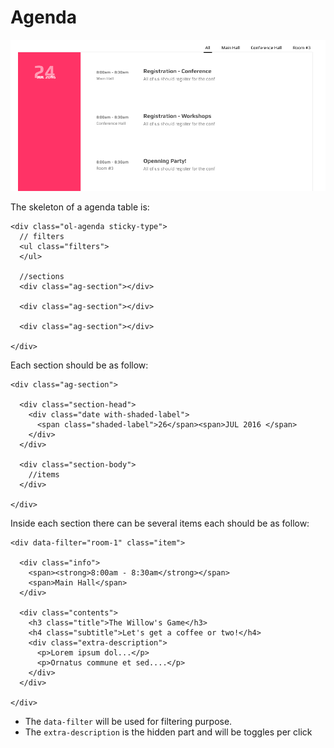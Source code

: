 # Agenda

![agenda](../.gitbook/assets/ag-1.png)

The skeleton of a agenda table is:

```text
<div class="ol-agenda sticky-type">
  // filters
  <ul class="filters">
  </ul>

  //sections
  <div class="ag-section"></div>

  <div class="ag-section"></div>

  <div class="ag-section"></div>

</div>
```

Each section should be as follow:

```text
<div class="ag-section">

  <div class="section-head">
    <div class="date with-shaded-label">
      <span class="shaded-label">26</span><span>JUL 2016 </span>
    </div>
  </div>

  <div class="section-body">
    //items
  </div>

</div>
```

Inside each section there can be several items each should be as follow:

```text
<div data-filter="room-1" class="item">

  <div class="info">
    <span><strong>8:00am - 8:30am</strong></span>
    <span>Main Hall</span>
  </div>

  <div class="contents">
    <h3 class="title">The Willow's Game</h3>
    <h4 class="subtitle">Let's get a coffee or two!</h4>
    <div class="extra-description">
      <p>Lorem ipsum dol...</p>
      <p>Ornatus commune et sed....</p>
    </div>
  </div>

</div>
```

* The `data-filter` will be used for filtering purpose.
* The `extra-description` is the hidden part and will be toggles per click


